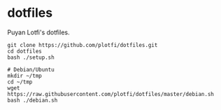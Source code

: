 # dotfiles
Puyan Lotfi's dotfiles.

```
git clone https://github.com/plotfi/dotfiles.git
cd dotfiles
bash ./setup.sh

# Debian/Ubuntu
mkdir ~/tmp
cd ~/tmp
wget https://raw.githubusercontent.com/plotfi/dotfiles/master/debian.sh
bash ./debian.sh
```
